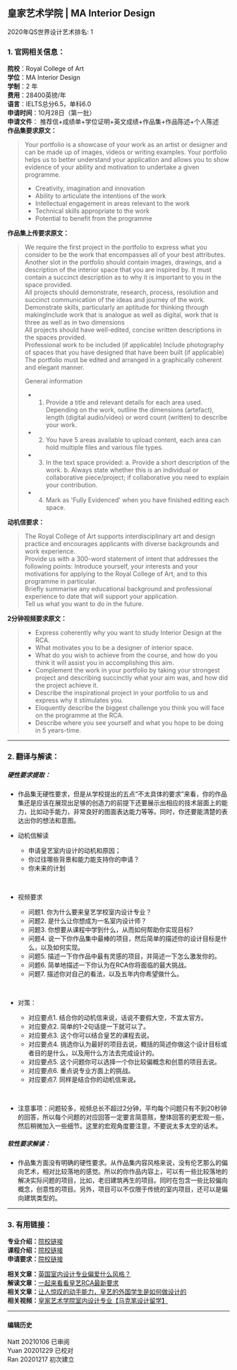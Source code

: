## 皇家艺术学院 | MA Interior Design  

2020年QS世界设计艺术排名: 1  

### 1. 官网相关信息：

**院校**：Royal College of Art  
**学位**：MA Interior Design  
**学制**：2 年  
**费用**：28400英镑/年  
**语言**：IELTS总分6.5，单科6.0  
**申请时间**：10月28日（第一批）  
**申请文件**： 推荐信+成绩单+学位证明+英文成绩+作品集+作品陈述+个人陈述  
**作品集要求原文：**  
> Your portfolio is a showcase of your work as an artist or designer and can be made up of images, videos or writing examples. Your portfolio helps us to better understand your application and allows you to show evidence of your ability and motivation to undertake a given programme.  
>
> - Creativity, imagination and innovation   
> - Ability to articulate the intentions of the work  
> - Intellectual engagement in areas relevant to the work  
> - Technical skills appropriate to the work  
> - Potential to benefit from the programme  

**作品集上传要求原文：**
> We require the first project in the portfolio to express what you consider to be the work that encompasses all of your best attributes.  
Another slot in the portfolio should contain images, drawings, and a description of the interior space that you are inspired by. It must contain a succinct description as to why it is important to you in the space provided.​​​​​​​  
​​​​​​​All projects should demonstrate, research, process, resolution and succinct communication of the ideas and journey of the work.  
​​​​​​​Demonstrate skills, particularly an aptitude for thinking through making
​​​​​​​Include work that is analogue as well as digital, work that is three as well as in two dimensions  
​​​​​​​All projects should have well-edited, concise written descriptions in the spaces provided.  
​​​​​​​Professional work to be included (if applicable)
​​​​​​​Include photography of spaces that you have designed that have been built (if applicable)
The portfolio must be edited and arranged in a graphically coherent and elegant manner.
>
> ​​​​​General information
> - 1. Provide a title and relevant details for each area used. Depending on the work, outline the dimensions (artefact), length (digital audio/video) or word count (written) to describe your work.
> - 2. You have 5 areas available to upload content, each area can hold multiple files and various file types.
> - 3. In the text space provided:
a. Provide a short description of the work.
b. Always state whether this is an individual or collaborative piece/project; if collaborative you need to explain your contribution.
> - 4. Mark as 'Fully Evidenced' when you have finished editing each space.  


**动机信要求：**  
> The Royal College of Art supports interdisciplinary art and design practice and encourages applicants with diverse backgrounds and work experience.  
​​​​​​​Provide us with a 300-word statement of intent that addresses the following points:
Introduce yourself, your interests and your motivations for applying to the Royal College of Art, and to this programme in particular.  
Briefly summarise any educational background and professional experience to date that will support your application.   
Tell us what you want to do in the future.

**2分钟视频要求原文：**    
> - Express coherently why you want to study Interior Design at the RCA.  
> - What motivates you to be a designer of interior space.  
> - What do you wish to achieve from the course, and how do you think it will assist you in accomplishing this aim.  
> - Complement the work in your portfolio by taking your strongest project and describing succinctly what your aim was, and how did the project achieve it.  
> - Describe the inspirational project in your portfolio to us and express why it stimulates you.  
> - Eloquently describe the biggest challenge you think you will face on the programme at the RCA.  
> - Describe where you see yourself and what you hope to be doing in 5 years-time.




---


### 2. 翻译与解读：

##### 硬性要求提取：
- 作品集无硬性要求，但是从学校提出的五点“不太具体的要求”来看，你的作品集还是应该在展现出足够的创造力的前提下还要展示出相应的技术层面上的能力，比如动手能力，非常良好的图面表达能力等等。同时，你还要能清楚的表达出你的想法和意图。

- 动机信解读  

    - 申请皇艺室内设计的动机和原因；
    - 你过往哪些背景和能力能支持你的申请？
    - 你未来的计划   
</br>

- 视频要求

  - 问题1. 你为什么要来皇艺学校室内设计专业？
  - 问题2. 是什么让你想成为一名室内设计师？  
  - 问题3. 你想要从课程中学到什么，从而如何帮助你实现目标?  
  - 问题4. 说一下你作品集中最棒的项目，然后简单的描述你的设计目标是什么，以及如何实现。  
  - 问题5. 描述一下你作品中最有灵感的项目，并简述一下怎么激发你的。  
  - 问题6. 简单地描述一下你认为在RCA你将面临的最大挑战。  
  - 问题7. 描述你对自己的看法，以及五年内你希望做什么。  
</br>

- 对策：

  - 对应要点1. 结合你的动机信来说，话说不要假大空，不宜太官方。
  - 对应要点2. 简单的1-2句话提一下就可以了。
  - 对应要点3. 这个你可以结合皇艺的课程去说。
  - 对应要点4. 挑选你认为最好的项目去说，概括的简述你做这个设计目标或者目的是什么，以及用什么方法去完成设计的。
  - 对应要点5. 这个问题你可以选择一个你比较偏概念和创意的项目去说。
  - 对应要点6. 重点说专业方面上的挑战。
  - 对应要点7. 同样是结合你的动机信来说。  

</br>

- 注意事项：问题较多，视频总长不超过2分钟，平均每个问题只有不到20秒钟的回答，所以每个问题的对应回答一定要言简意赅，整体回答的更宏观一些，然后稍微加入一些细节。这里的宏观角度要注意，不要说太多太空的话术。


##### 软性要求解读：
- 作品集方面没有明确的硬性要求。从作品集内容风格来说，没有伦艺那么的偏向艺术，相对比较落地的感觉。所以的你作品内容上，可以有一些比较落地的解决实际问题的项目，比如，老旧建筑再生的项目。同时在包含一些比较偏向概念，创意性的项目。另外，项目可以不仅限于传统的室内项目，还可以是偏向建筑类型的。

---


### 3. 有用链接：

**专业介绍：**[院校链接](https://www.rca.ac.uk/schools/school-of-architecture/interior-design/)  
**课程介绍：**[院校链接](https://www.rca.ac.uk/documents/904/MA_Interior_Design_Programme_Specification_2018-19.pdf)  
**申请要求：**[院校链接](https://www.rca.ac.uk/studying-at-the-rca/apply/application-process/ma-application-process/)

**相关文章：**[英国室内设计专业偏爱什么风格？](http://www.makebi.net/32984.html)  
**解读文章：**[一起来看看皇艺RCA最新要求](http://www.makebi.net/38630.html)    
**相关文章：**[让人惊叹的动手能力，皇艺的外国学生是如何做设计的](http://www.makebi.net/38406.html)  
**相关视频：**[皇家艺术学院室内设计专业【马克笔设计留学】](https://www.bilibili.com/video/BV164411Y7Up)  



---


#### 编辑历史
Natt 20210106 已审阅  
Yuan 20201229 已校对  
Ran 20201217 初次建立  
